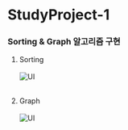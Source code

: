 # StudyProject-1
### Sorting &amp; Graph 알고리즘 구현 <br/>
1. Sorting<br/><br/>
![UI](https://user-images.githubusercontent.com/76520025/116522734-7b694700-a910-11eb-9317-0ba433eca198.JPG)<br/><br/>

2. Graph<br/><br/>
![UI](https://user-images.githubusercontent.com/76520025/116522756-82905500-a910-11eb-8974-8aacd9a8b6da.JPG)
